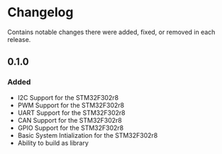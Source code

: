 # Changelog

Contains notable changes there were added, fixed, or removed in each release.

## 0.1.0

### Added

* I2C Support for the STM32F302r8
* PWM Support for the STM32F302r8
* UART Support for the STM32F302r8
* CAN Support for the STM32F302r8
* GPIO Support for the STM32F302r8
* Basic System Intialization for the STM32F302r8
* Ability to build as library

